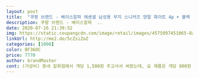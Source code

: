 ```yaml
---
layout: post 
title:  "쿠팡 브랜드 - 베이스알파 에센셜 남성용 무지 스니커즈 양말 화이트 4p + 블랙 3p + 그레이 3p" 
description: 쿠팡 브랜드 - 베이스알파  ..
date: 2020-07-16 21:39:52 
img: https://static.coupangcdn.com/image/retail/images/4575097451065-8acd8cdf-e086-41a9-bc92-355e646e819c.jpg 
linkUrl: http://me2.do/5cZsiZoZ 
categories: [1008] 
color: BF360C 
price: 7770 
author: brandMaster 
cont: (가성비) 동네 잡화점에서 개당 1,500원 주고사서 써왔는데, 요 제품은 개당 800원 꼴이라 가격 비교 불가! 내구성은 좀더 써봐야겠지만 나쁘진 않을 것으로 보아 가성비도 최고라고 봐요<br/>(착용감) 발이 부드럽게 들어가며 조이는 느낌 전혀 없이 편안합니다.<br/> 착용감 아주 좋아요!<br/>(총평) 가격 저렴하고 착용감이 좋아 아주 만족합니다 추천 추천!!<br/><br/> - 나이  30대 중반<br/><br/> - 발 사이즈  270mm<br/><br/> - 사용자 정보 <br/> -<br/><br/> - 성별  남성<br/><br/> - 후기 <br/> -<br/>40대 초반 남성입니다 발사이즈 280인데 발볼이넓은 편입니다 그런데 발에 작지 않고 잘 맞습니다 넉넉한 편이에요 만족합니다<br/>그래서 이 제품을 구입하게 되었구요.<br/> 리뷰를 잘 살펴보고 양말의 두께나 신축성, 그리고 신었을때의 느낌 등을 잘 고려하여 구입하였습니다.<br/> 배송을 받자마자 개봉을 하여 한켤레 신어 보았습니다.<br/><br/>그렇게 3<br/> -4년을 신었으니 비싼 가격의 양말 역할을 열심히 다 하고 쓰레기통으로 가네요.<br/> 하지만 이젠 취업을 하게되고 일을 하다보니 가격보다는 슬리퍼를 신고 일하는 직장 특성에 맞춰서 양발을 사게 되었습니다.<br/><br/>그리고 제조국이 대한민국이라 더 믿고 사용할수 있고 박음질 또한 꼼꼼하게 되어있어 내구성 역시 좋을거란 판단을 했습니다.<br/> 정말 오랜만에 구입한 양말인데요.<br/> 잘 구입하였다는 생각이 들고요.<br/> 한동안 잘 사용할거 같습니다.<br/><br/>기존에 신던 양말들이 다 헤지고 빵꾸가 나서 구입을 하였구요.<br/> 3<br/> -4년동안 잘 신어온 양말들을 빠이빠이하고 구입하였습니다.<br/> 직접 구입하여 신어본 후기를 구입하시는분들께 조금이나마 도움을 드리고자 솔직하게 남기도록 하겠습니다.<br/><br/>기존에는 항상 양말을 구입할때 대형마트에서 그래도 브랜드 있는 제품을 3<br/> -5족을 7000원에서 비싸게는 만원이 넘는 가격에 구입해서 신곤하였습니다.<br/> 그래도 저렴한 제품보다는 내구성이 좋고 오래 신을수 있을거란 생각에서 비싸더라도 마트에서 꼭 구입을 하였죠.<br/><br/>사족을 붙이자면, 비누에서부터 치약, 세제, 휴지, 양말 등 일상 용품 대부분을 이젠 쿠팡으로 해결하네요.<br/> 가격이 아주 저렴하고 문앞까지 당일 또는 다음날까지 로켓 배송!! 앞으로 쿠팡 의존도가 점점 더 높아질 것 같아요.<br/> 쿠팡, 응원합니다!!<br/> 
---
```

 